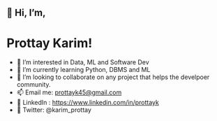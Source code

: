 ## 👋 Hi, I’m, 
# Prottay Karim!
- 👀 I’m interested in Data, ML and Software Dev
- 🌱 I’m currently learning Python, DBMS and ML
- 💞️ I’m looking to collaborate on any project that helps the develpoer community.
- 📫 Email me: prottayk45@gmail.com
- 🔗 LinkedIn : https://www.linkedin.com/in/prottayk
- 🦆 Twitter: @karim_prottay
<!---
prottayislive/prottayislive is your go to connect with me!
--->
